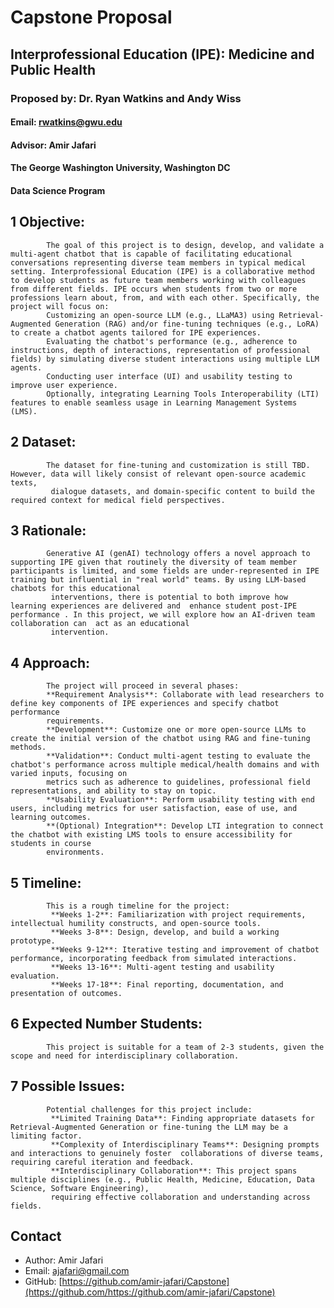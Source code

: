 
# Capstone Proposal
## Interprofessional Education (IPE): Medicine and Public Health
### Proposed by: Dr. Ryan Watkins and Andy Wiss
#### Email: rwatkins@gwu.edu
#### Advisor: Amir Jafari
#### The George Washington University, Washington DC  
#### Data Science Program


## 1 Objective:  
 
            The goal of this project is to design, develop, and validate a multi-agent chatbot that is capable of facilitating educational conversations representing diverse team members in typical medical setting. Interprofessional Education (IPE) is a collaborative method to develop students as future team members working with colleagues from different fields. IPE occurs when students from two or more professions learn about, from, and with each other. Specifically, the project will focus on:
            Customizing an open-source LLM (e.g., LLaMA3) using Retrieval-Augmented Generation (RAG) and/or fine-tuning techniques (e.g., LoRA) to create a chatbot agents tailored for IPE experiences.
            Evaluating the chatbot's performance (e.g., adherence to instructions, depth of interactions, representation of professional fields) by simulating diverse student interactions using multiple LLM agents.
            Conducting user interface (UI) and usability testing to improve user experience.
            Optionally, integrating Learning Tools Interoperability (LTI) features to enable seamless usage in Learning Management Systems (LMS).
            



## 2 Dataset:  

            The dataset for fine-tuning and customization is still TBD. However, data will likely consist of relevant open-source academic texts,
             dialogue datasets, and domain-specific content to build the required context for medical field perspectives.
            

## 3 Rationale:  

            Generative AI (genAI) technology offers a novel approach to supporting IPE given that routinely the diversity of team member participants is limited, and some fields are under-represented in IPE training but influential in "real world" teams. By using LLM-based chatbots for this educational
             interventions, there is potential to both improve how learning experiences are delivered and  enhance student post-IPE performance . In this project, we will explore how an AI-driven team collaboration can  act as an educational 
             intervention.
            

## 4 Approach:  

            The project will proceed in several phases:
            **Requirement Analysis**: Collaborate with lead researchers to define key components of IPE experiences and specify chatbot performance
            requirements.
            **Development**: Customize one or more open-source LLMs to create the initial version of the chatbot using RAG and fine-tuning methods.
            **Validation**: Conduct multi-agent testing to evaluate the chatbot's performance across multiple medical/health domains and with varied inputs, focusing on 
            metrics such as adherence to guidelines, professional field representations, and ability to stay on topic.
            **Usability Evaluation**: Perform usability testing with end users, including metrics for user satisfaction, ease of use, and learning outcomes.
            **(Optional) Integration**: Develop LTI integration to connect the chatbot with existing LMS tools to ensure accessibility for students in course
            environments.
            

## 5 Timeline:  

            This is a rough timeline for the project:
             **Weeks 1-2**: Familiarization with project requirements, intellectual humility constructs, and open-source tools.
             **Weeks 3-8**: Design, develop, and build a working prototype.
             **Weeks 9-12**: Iterative testing and improvement of chatbot performance, incorporating feedback from simulated interactions.
             **Weeks 13-16**: Multi-agent testing and usability evaluation.
             **Weeks 17-18**: Final reporting, documentation, and presentation of outcomes.
            


## 6 Expected Number Students:  

            This project is suitable for a team of 2-3 students, given the scope and need for interdisciplinary collaboration.
            

## 7 Possible Issues:  

            Potential challenges for this project include:
             **Limited Training Data**: Finding appropriate datasets for Retrieval-Augmented Generation or fine-tuning the LLM may be a limiting factor.
             **Complexity of Interdisciplinary Teams**: Designing prompts and interactions to genuinely foster  collaborations of diverse teams, requiring careful iteration and feedback.
             **Interdisciplinary Collaboration**: This project spans multiple disciplines (e.g., Public Health, Medicine, Education, Data Science, Software Engineering), 
             requiring effective collaboration and understanding across fields.
            


## Contact
- Author: Amir Jafari
- Email: [ajafari@gmail.com](mailto:ajafari@gmail.com)
- GitHub: [https://github.com/amir-jafari/Capstone](https://github.com/https://github.com/amir-jafari/Capstone)
